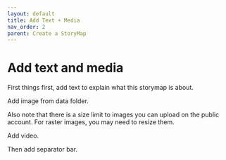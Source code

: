 ```yaml
---
layout: default
title: Add Text + Media
nav_order: 2
parent: Create a StoryMap
---
```

# Add text and media

First things first, add text to explain what this storymap is about.

Add image from data folder. 

Also note that there is a size limit to images you can upload on the public account. For raster images, you may need to resize them.

Add video. 

Then add separator bar. 